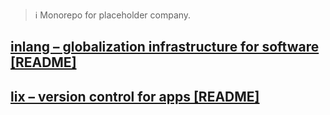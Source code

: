 > ℹ️ Monorepo for placeholder company.

## [inlang – globalization infrastructure for software [README]](https://github.com/inlang/inlang)
## [lix – version control for apps [README]](https://github.com/inlang/lix)

